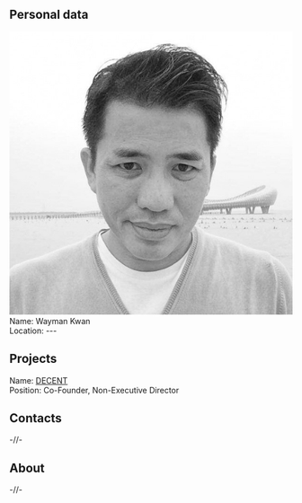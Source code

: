 ## Personal data
![photo](photo/wayman_kwan.jpg)  
Name: Wayman Kwan  
Location: ---
## Projects 
Name: [DECENT](../projects/decent.md)  
Position: Co-Founder, Non-Executive Director  
## Contacts
-//-
## About
-//-
